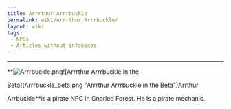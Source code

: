 ```yaml
---
title: Arrrthur Arrrbuckle
permalink: wiki/Arrrthur_Arrrbuckle/
layout: wiki
tags:
 - NPCs
 - Articles without infoboxes
---
```


****

**![](Arrrbuckle.png "Arrrbuckle.png")![Arrrthur Arrrbuckle in the
Beta](Arrrbuckle_beta.png "Arrrthur Arrrbuckle in the Beta")Arrthur
Arrbuckle**is a pirate NPC in Gnarled Forest. He is a pirate mechanic.
